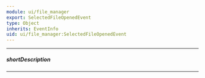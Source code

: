 ```yaml
---
module: ui/file_manager
export: SelectedFileOpenedEvent
type: Object
inherits: EventInfo
uid: ui/file_manager:SelectedFileOpenedEvent
---
```

---
##### shortDescription
<!-- Description goes here -->

---
<!-- Description goes here -->